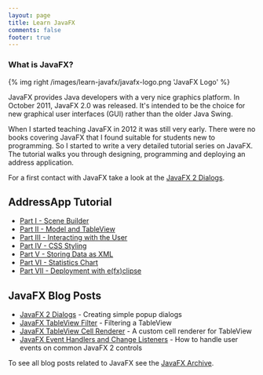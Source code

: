 ```yaml
---
layout: page
title: Learn JavaFX
comments: false
footer: true
---
```


### What is JavaFX? ###
{% img right /images/learn-javafx/javafx-logo.png 'JavaFX Logo' %}

JavaFX provides Java developers with a very nice graphics platform. In October 2011, JavaFX 2.0 was released. It's intended to be the choice for new graphical user interfaces (GUI) rather than the older Java Swing.

When I started teaching JavaFX in 2012 it was still very early. There were no books covering JavaFX that I found suitable for students new to programming. So I started to write a very detailed tutorial series on JavaFX. The tutorial walks you through designing, programming and deploying an address application.

For a first contact with JavaFX take a look at the [JavaFX 2 Dialogs](/blog/2012/10/30/javafx-2-dialogs/).

## AddressApp Tutorial ##
* [Part I - Scene Builder](/blog/2012/11/16/javafx-tutorial-addressapp-1)
* [Part II - Model and TableView](/blog/2012/11/17/javafx-tutorial-addressapp-2) 
* [Part III - Interacting with the User](/blog/2012/11/20/javafx-tutorial-addressapp-3) 
* [Part IV - CSS Styling](/blog/2012/11/26/javafx-tutorial-addressapp-4)
* [Part V - Storing Data as XML](/blog/2012/11/27/javafx-tutorial-addressapp-5)
* [Part VI - Statistics Chart](/blog/2012/12/04/javafx-tutorial-addressapp-6)
* [Part VII - Deployment with e(fx)clipse](/blog/2012/12/18/javafx-tutorial-addressapp-7)


## JavaFX Blog Posts ##
* [JavaFX 2 Dialogs](/blog/2012/10/30/javafx-2-dialogs) - Creating simple popup dialogs
* [JavaFX TableView Filter](/blog/2012/12/18/javafx-tableview-filter) - Filtering a TableView
* [JavaFX TableView Cell Renderer](/blog/2012/12/19/javafx-tableview-cell-renderer) - A custom cell renderer for TableView
* [JavaFX Event Handlers and Change Listeners](/blog/2012/12/19/javafx-event-handlers-and-change-listeners) - How to handle user events on common JavaFX 2 controls

To see all blog posts related to JavaFX see the [JavaFX Archive](/blog/archives/javafx).

